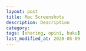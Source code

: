 ```yaml
---
layout: post
title: Mac Screenshots
description: Description
category:
tags: [sharing, opini, buku]
last_modified_at: 2020-05-09
---
```

